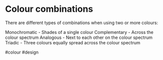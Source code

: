 # Colour combinations

There are different types of combinations when using two or more colours:

Monochromatic - Shades of a single colour
Complementary - Across the colour spectrum
Analogous - Next to each other on the colour spectrum
Triadic - Three colours equally spread across the colour spectrum

#colour
#design